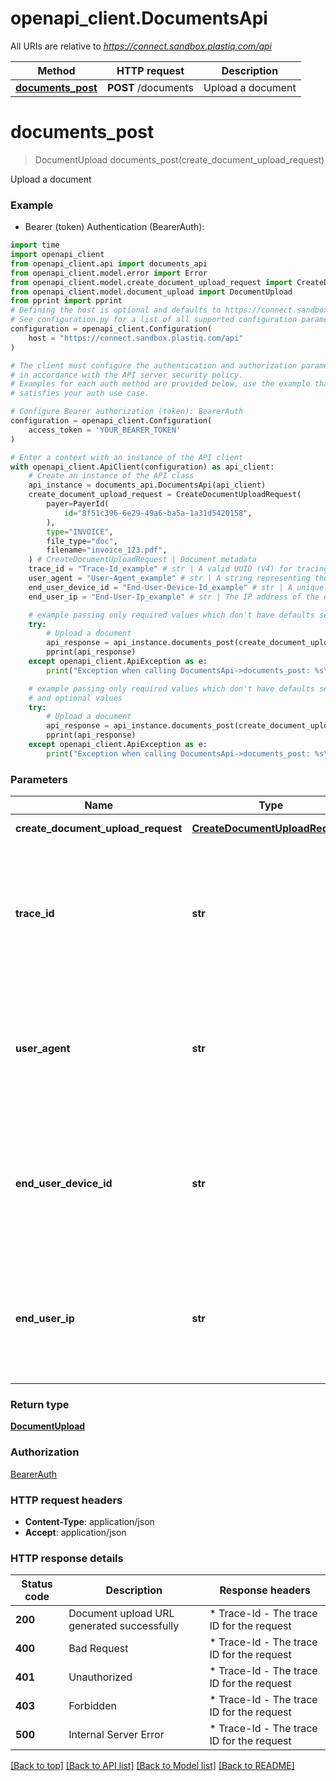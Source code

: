 # openapi_client.DocumentsApi

All URIs are relative to *https://connect.sandbox.plastiq.com/api*

Method | HTTP request | Description
------------- | ------------- | -------------
[**documents_post**](DocumentsApi.md#documents_post) | **POST** /documents | Upload a document


# **documents_post**
> DocumentUpload documents_post(create_document_upload_request)

Upload a document

### Example

* Bearer (token) Authentication (BearerAuth):
```python
import time
import openapi_client
from openapi_client.api import documents_api
from openapi_client.model.error import Error
from openapi_client.model.create_document_upload_request import CreateDocumentUploadRequest
from openapi_client.model.document_upload import DocumentUpload
from pprint import pprint
# Defining the host is optional and defaults to https://connect.sandbox.plastiq.com/api
# See configuration.py for a list of all supported configuration parameters.
configuration = openapi_client.Configuration(
    host = "https://connect.sandbox.plastiq.com/api"
)

# The client must configure the authentication and authorization parameters
# in accordance with the API server security policy.
# Examples for each auth method are provided below, use the example that
# satisfies your auth use case.

# Configure Bearer authorization (token): BearerAuth
configuration = openapi_client.Configuration(
    access_token = 'YOUR_BEARER_TOKEN'
)

# Enter a context with an instance of the API client
with openapi_client.ApiClient(configuration) as api_client:
    # Create an instance of the API class
    api_instance = documents_api.DocumentsApi(api_client)
    create_document_upload_request = CreateDocumentUploadRequest(
        payer=PayerId(
            id="8f51c396-6e29-49a6-ba5a-1a31d5420158",
        ),
        type="INVOICE",
        file_type="doc",
        filename="invoice_123.pdf",
    ) # CreateDocumentUploadRequest | Document metadata
    trace_id = "Trace-Id_example" # str | A valid UUID (V4) for tracing requests. Will be returned as a header. If not present or invalid, a generated UUID will be returned. (optional)
    user_agent = "User-Agent_example" # str | A string representing the User Agent. Required only when the request is not coming from the end user's browser. (optional)
    end_user_device_id = "End-User-Device-Id_example" # str | A unique identifier for the end user's browser. Recommended for compliance when the request is not coming from the end user's browser. (optional)
    end_user_ip = "End-User-Ip_example" # str | The IP address of the end user. Recommended for compliance when the request is not coming from the end user's browser. (optional)

    # example passing only required values which don't have defaults set
    try:
        # Upload a document
        api_response = api_instance.documents_post(create_document_upload_request)
        pprint(api_response)
    except openapi_client.ApiException as e:
        print("Exception when calling DocumentsApi->documents_post: %s\n" % e)

    # example passing only required values which don't have defaults set
    # and optional values
    try:
        # Upload a document
        api_response = api_instance.documents_post(create_document_upload_request, trace_id=trace_id, user_agent=user_agent, end_user_device_id=end_user_device_id, end_user_ip=end_user_ip)
        pprint(api_response)
    except openapi_client.ApiException as e:
        print("Exception when calling DocumentsApi->documents_post: %s\n" % e)
```


### Parameters

Name | Type | Description  | Notes
------------- | ------------- | ------------- | -------------
 **create_document_upload_request** | [**CreateDocumentUploadRequest**](CreateDocumentUploadRequest.md)| Document metadata |
 **trace_id** | **str**| A valid UUID (V4) for tracing requests. Will be returned as a header. If not present or invalid, a generated UUID will be returned. | [optional]
 **user_agent** | **str**| A string representing the User Agent. Required only when the request is not coming from the end user&#39;s browser. | [optional]
 **end_user_device_id** | **str**| A unique identifier for the end user&#39;s browser. Recommended for compliance when the request is not coming from the end user&#39;s browser. | [optional]
 **end_user_ip** | **str**| The IP address of the end user. Recommended for compliance when the request is not coming from the end user&#39;s browser. | [optional]

### Return type

[**DocumentUpload**](DocumentUpload.md)

### Authorization

[BearerAuth](../README.md#BearerAuth)

### HTTP request headers

 - **Content-Type**: application/json
 - **Accept**: application/json


### HTTP response details
| Status code | Description | Response headers |
|-------------|-------------|------------------|
**200** | Document upload URL generated successfully |  * Trace-Id - The trace ID for the request <br>  |
**400** | Bad Request |  * Trace-Id - The trace ID for the request <br>  |
**401** | Unauthorized |  * Trace-Id - The trace ID for the request <br>  |
**403** | Forbidden |  * Trace-Id - The trace ID for the request <br>  |
**500** | Internal Server Error |  * Trace-Id - The trace ID for the request <br>  |

[[Back to top]](#) [[Back to API list]](../README.md#documentation-for-api-endpoints) [[Back to Model list]](../README.md#documentation-for-models) [[Back to README]](../README.md)

